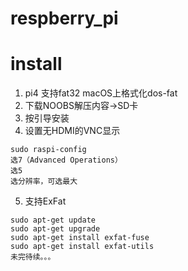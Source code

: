 # respberry_pi

# install 
1. pi4 支持fat32 macOS上格式化dos-fat
2. 下载NOOBS解压内容->SD卡
3. 按引导安装
4. 设置无HDMI的VNC显示
```
sudo raspi-config
选7（Advanced Operations）
选5 
选分辨率，可选最大
```
5. 支持ExFat
```
sudo apt-get update
sudo apt-get upgrade
sudo apt-get install exfat-fuse
sudo apt-get install exfat-utils
未完待续。。。
```